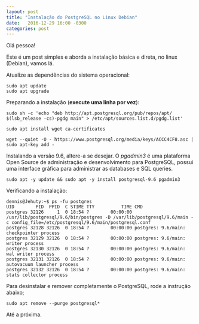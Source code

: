 ```yaml
---
layout: post
title: "Instalação do PostgreSQL no Linux Debian"
date:   2016-12-29 16:00 -0300
categories: post
---
```


Olá pessoa!

Este é um post simples e aborda a instalação básica e direta, no linux (Debian), vamos lá.

Atualize as dependências do sistema operacional:
```
sudo apt update
sudo apt upgrade
```

Preparando a instalação (__execute uma linha por vez__):
```
sudo sh -c 'echo "deb http://apt.postgresql.org/pub/repos/apt/ $(lsb_release -cs)-pgdg main" > /etc/apt/sources.list.d/pgdg.list'

sudo apt install wget ca-certificates

wget --quiet -O - https://www.postgresql.org/media/keys/ACCC4CF8.asc | sudo apt-key add -
```

Instalando a versão 9.6, altere-a se desejar. O _pgadmin3_ é uma plataforma Open Source de administração e desenvolvimento para PostgreSQL, possui uma interface gráfica para administrar as databases e SQL queries.
```
sudo apt -y update && sudo apt -y install postgresql-9.6 pgadmin3
```

Verificando a instalação:
```
dennis@Jehuty:~$ ps -fu postgres
UID        PID  PPID  C STIME TTY          TIME CMD
postgres 32126     1  0 18:54 ?        00:00:00 /usr/lib/postgresql/9.6/bin/postgres -D /var/lib/postgresql/9.6/main -c config_file=/etc/postgresql/9.6/main/postgresql.conf
postgres 32128 32126  0 18:54 ?        00:00:00 postgres: 9.6/main: checkpointer process
postgres 32129 32126  0 18:54 ?        00:00:00 postgres: 9.6/main: writer process
postgres 32130 32126  0 18:54 ?        00:00:00 postgres: 9.6/main: wal writer process
postgres 32131 32126  0 18:54 ?        00:00:00 postgres: 9.6/main: autovacuum launcher process
postgres 32132 32126  0 18:54 ?        00:00:00 postgres: 9.6/main: stats collector process
```

Para desinstalar e remover completamente o PostgreSQL, rode a instrução abaixo;
```
sudo apt remove --purge postgresql*
```

Até a próxima.
